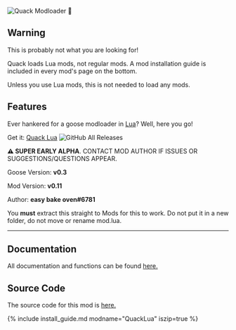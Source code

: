 ![Quack Modloader 🦆](https://i.imgur.com/UoSO3oD.png)

## Warning
This is probably not what you are looking for!

Quack loads Lua mods, not regular mods. A mod installation guide is included in every mod's page 
on the bottom.

Unless you use Lua mods, this is not needed to load any mods.

## Features

Ever hankered for a goose modloader in [Lua](https://www.lua.org/)? Well, here you go!

Get it: [Quack Lua](https://github.com/cuboide/QuackLuaModloader/releases/latest) ![GitHub All Releases](https://img.shields.io/github/downloads/cuboide/QuackLuaModloader/total?logo=github)

**⚠ SUPER EARLY ALPHA**. CONTACT MOD AUTHOR IF ISSUES OR SUGGESTIONS/QUESTIONS APPEAR.

Goose Version: **v0.3**

Mod Version: **v0.11**

Author: **easy bake oven#6781**

You **must** extract this straight to Mods for this to work. Do not put it in a new folder, do not move or rename mod.lua.

---

## Documentation
All documentation and functions can be found [here.](https://github.com/cuboide/QuackLuaModloader/blob/master/README.md)

## Source Code
The source code for this mod is [here.](https://github.com/cuboide/QuackLuaModloader)

{% include install_guide.md modname="QuackLua" iszip=true %}

